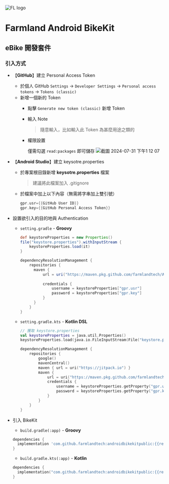 ![FL logo](https://github.com/user-attachments/assets/bba3df08-2aed-4c21-909b-f81f852c2469)

# Farmland Android BikeKit

## eBike 開發套件

### 引入方式

- 【**GitHub**】建立 Personal Access Token

    - 於個人 GitHub `Settings` -> `Developer Settings` -> `Personal access tokens` -> `Tokens (classic)`
    - 新增一個新的 Token
        - 點擊 `Generate new token (classic)` 新增 Token
          
        - 輸入 Note
          
          > 隨意輸入，比如輸入此 Token 為甚麼用途之類的
          
        - 權限設置

          僅需勾選 `read:packages` 即可儲存
          ![截圖 2024-07-31 下午1 12 07](https://github.com/user-attachments/assets/f4c6203a-42e1-4cdf-9717-0b6f472c7dde)

- 【**Android Studio**】建立 keysotre.properties

    - 於專案根目錄新增 **keysotre.properties** 檔案
      
      > 建議將此檔案加入 .gitignore
      
    - 於檔案中加上以下內容（無需將字串加上雙引號）
      
      ```groovy
      gpr.usr={{GitHub User ID}}
      gpr.key={{GitHub Personal Access Token}}
      ```

- 設置欲引入的目的地與 Authentication

    - `setting.gradle` - **Groovy**
      
        ```groovy
        def keystoreProperties = new Properties()
        file("keystore.properties").withInputStream {
            keystoreProperties.load(it)
        }
        
        dependencyResolutionManagement {
            repositories {
              maven {
                  url = uri("https://maven.pkg.github.com/farmlandtech/AndroidBikeKit")
            
                  credentials {
                      username = keystoreProperties["gpr.usr"]
                      password = keystoreProperties["gpr.key"]
                  }
              }
            }
        }
        ```

  - `setting.gradle.kts` - **Kotlin DSL**

    ```kotlin
    // 獲取 keystore.properties
    val keystoreProperties = java.util.Properties()
    keystoreProperties.load(java.io.FileInputStream(File("keystore.properties")))
    
    dependencyResolutionManagement {
        repositories {
            google()
            mavenCentral()
            maven { url = uri("https://jitpack.io") }
            maven {
                url = uri("https://maven.pkg.github.com/farmlandtech/AndroidBikeKitPublic")
                credentials {
                    username = keystoreProperties.getProperty("gpr.usr")
                    password = keystoreProperties.getProperty("gpr.key")
                }
            }
        }
    }
    ```

- 引入 BikeKit
  
    - `build.gradle(:app)` - **Groovy**
    
    ```groovy
    dependencies {
      implementation 'com.github.farmlandtech:androidbikekitpublic:{{release_version}}'
    }
    ```
    
    - `build.gradle.kts(:app)` - **Kotlin**
    
    ```kotlin
    dependencies {
      implementation("com.github.farmlandtech:androidbikekitpublic:{{release_version}}")
    }
    ```
